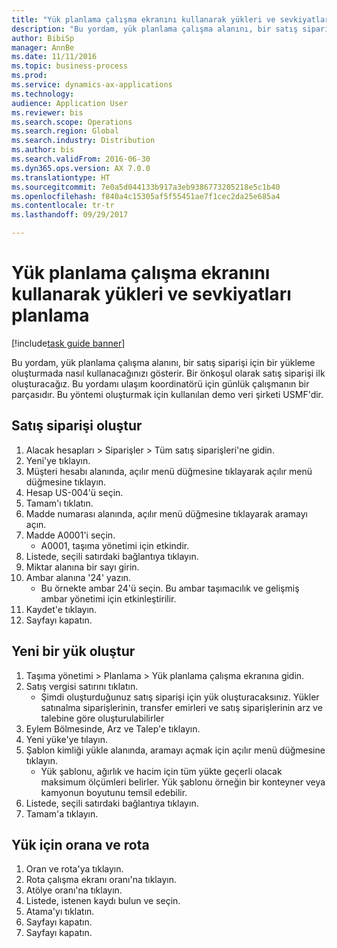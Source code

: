 ```yaml
--- 
title: "Yük planlama çalışma ekranını kullanarak yükleri ve sevkiyatları planlama"
description: "Bu yordam, yük planlama çalışma alanını, bir satış siparişi için bir yükleme oluşturmada nasıl kullanacağınızı gösterir."
author: BibiSp
manager: AnnBe
ms.date: 11/11/2016
ms.topic: business-process
ms.prod: 
ms.service: dynamics-ax-applications
ms.technology: 
audience: Application User
ms.reviewer: bis
ms.search.scope: Operations
ms.search.region: Global
ms.search.industry: Distribution
ms.author: bis
ms.search.validFrom: 2016-06-30
ms.dyn365.ops.version: AX 7.0.0
ms.translationtype: HT
ms.sourcegitcommit: 7e0a5d044133b917a3eb9386773205218e5c1b40
ms.openlocfilehash: f840a4c15305af5f55451ae7f1cec2da25e685a4
ms.contentlocale: tr-tr
ms.lasthandoff: 09/29/2017

---
```

# <a name="plan-loads-and-shipments-using-the-load-planning-workbench"></a>Yük planlama çalışma ekranını kullanarak yükleri ve sevkiyatları planlama

[!include[task guide banner](../../includes/task-guide-banner.md)]

Bu yordam, yük planlama çalışma alanını, bir satış siparişi için bir yükleme oluşturmada nasıl kullanacağınızı gösterir. Bir önkoşul olarak satış siparişi ilk oluşturacağız. Bu yordamı ulaşım koordinatörü için günlük çalışmanın bir parçasıdır. Bu yöntemi oluşturmak için kullanılan demo veri şirketi USMF'dir.


## <a name="create-a-sales-order"></a>Satış siparişi oluştur
1. Alacak hesapları > Siparişler > Tüm satış siparişleri'ne gidin.
2. Yeni'ye tıklayın.
3. Müşteri hesabı alanında, açılır menü düğmesine tıklayarak açılır menü düğmesine tıklayın.
4. Hesap US-004'ü seçin.
5. Tamam'ı tıklatın.
6. Madde numarası alanında, açılır menü düğmesine tıklayarak aramayı açın.
7. Madde A0001'i seçin.
    * A0001, taşıma yönetimi için etkindir.  
8. Listede, seçili satırdaki bağlantıya tıklayın.
9. Miktar alanına bir sayı girin.
10. Ambar alanına '24' yazın.
    * Bu örnekte ambar 24'ü seçin. Bu ambar taşımacılık ve gelişmiş ambar yönetimi için etkinleştirilir.  
11. Kaydet'e tıklayın.
12. Sayfayı kapatın.

## <a name="create-a-new-load"></a>Yeni bir yük oluştur
1. Taşıma yönetimi > Planlama > Yük planlama çalışma ekranına gidin.
2. Satış vergisi satırını tıklatın.
    * Şimdi oluşturduğunuz satış siparişi için yük oluşturacaksınız. Yükler satınalma siparişlerinin, transfer emirleri ve satış siparişlerinin arz ve talebine göre oluşturulabilirler  
3. Eylem Bölmesinde, Arz ve Talep'e tıklayın.
4. Yeni yüke'ye tılayın.
5. Şablon kimliği yükle alanında, aramayı açmak için açılır menü düğmesine tıklayın.
    * Yük şablonu, ağırlık ve hacim için tüm yükte geçerli olacak maksimum ölçümleri belirler. Yük şablonu örneğin bir konteyner veya kamyonun boyutunu temsil edebilir.  
6. Listede, seçili satırdaki bağlantıya tıklayın.
7. Tamam'a tıklayın.

## <a name="rate-and-route-the-load"></a>Yük için orana ve rota
1. Oran ve rota'ya tıklayın.
2. Rota çalışma ekranı oranı'na tıklayın.
3. Atölye oranı'na tıklayın.
4. Listede, istenen kaydı bulun ve seçin.
5. Atama'yı tıklatın.
6. Sayfayı kapatın.
7. Sayfayı kapatın.



